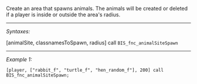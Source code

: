 Create an area that spawns animals. The animals will be created or deleted if a player is inside or outside the area's radius.


---
*Syntaxes:*

[animalSite, classnamesToSpawn, radius] call `BIS_fnc_animalSiteSpawn`

---
*Example 1:*

```sqf
[player, ["rabbit_f", "turtle_f", "hen_random_f"], 200] call BIS_fnc_animalSiteSpawn;
```